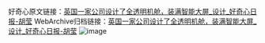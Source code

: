 好奇心原文链接：[英国一家公司设计了全透明机舱，装满智能大屏_设计_好奇心日报-胡莹](https://www.qdaily.com/articles/3141.html)
WebArchive归档链接：[英国一家公司设计了全透明机舱，装满智能大屏_设计_好奇心日报-胡莹](http://web.archive.org/web/20190623151551/https://www.qdaily.com/articles/3141.html)
![image](http://ww3.sinaimg.cn/large/007d5XDply1g3v6pfqm8nj30u03sob29)